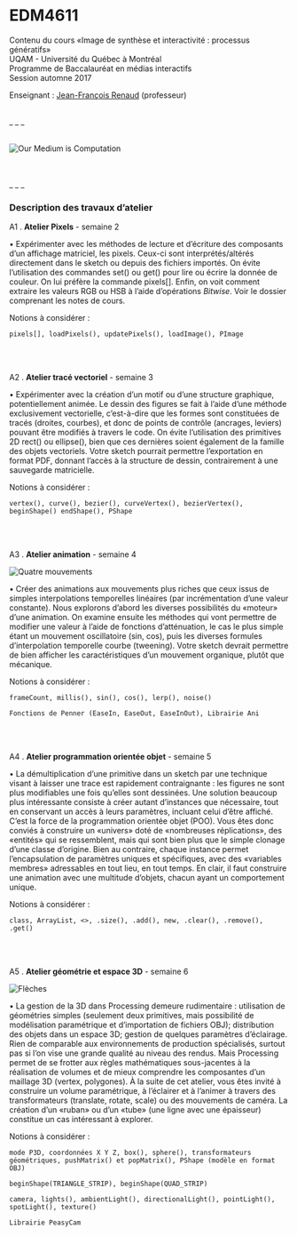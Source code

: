 EDM4611
=======

Contenu du cours «Image de synthèse et interactivité : processus génératifs»<br>
UQAM - Université du Québec à Montréal<br>
Programme de Baccalauréat en médias interactifs<br>
Session automne 2017

Enseignant : <a href="mailto:renaud.jean-francois@uqam.ca">Jean-François Renaud</a> (professeur)

<br>
_ _ _

<br>
<br>

![Our Medium is Computation](https://dl.dropboxusercontent.com/s/hsvcnobh727vwki/medium_is_computation.jpg
"Citation tirée d’une conférence donnée par Jessica Rosenkrantz")

<br>
<br>
_ _ _

### Description des travaux d’atelier

A1 . **Atelier Pixels** - semaine 2

• Expérimenter avec les méthodes de lecture et d’écriture des composants d’un affichage matriciel, les pixels. Ceux-ci sont interprétés/altérés directement dans le sketch ou depuis des fichiers importés. On évite l’utilisation des commandes set() ou get() pour lire ou écrire la donnée de couleur. On lui préfère la commande pixels[]. Enfin, on voit comment extraire les valeurs RGB ou HSB à l’aide d’opérations <i>Bitwise</i>. Voir le dossier comprenant les notes de cours.

Notions à considérer :

`pixels[], loadPixels(), updatePixels(), loadImage(), PImage`

<br>
<br>

A2 . **Atelier tracé vectoriel** - semaine 3

• Expérimenter avec la création d’un motif ou d’une structure graphique, potentiellement animée. Le dessin des figures se fait à l’aide d’une méthode exclusivement vectorielle, c’est-à-dire que les formes sont constituées de tracés (droites, courbes), et donc de points de contrôle (ancrages, leviers) pouvant être modifiés à travers le code. On évite l’utilisation des primitives 2D rect() ou ellipse(), bien que ces dernières soient également de la famille des objets vectoriels. Votre sketch pourrait permettre l’exportation en format PDF, donnant l’accès à la structure de dessin, contrairement à une sauvegarde matricielle.

Notions à considérer :

`vertex(), curve(), bezier(), curveVertex(), bezierVertex(), beginShape() endShape(), PShape`

<br>
<br>

A3 . **Atelier animation** - semaine 4

![Quatre mouvements](https://dl.dropboxusercontent.com/s/43mw0pwvltokoir/quatre_mouvements.jpg
"Distinction entre mouvement et trajectoire")

• Créer des animations aux mouvements plus riches que ceux issus de simples interpolations temporelles linéaires (par incrémentation d’une valeur constante). Nous explorons d’abord les diverses possibilités du «moteur» d’une animation. On examine ensuite les méthodes qui vont permettre de modifier une valeur à l’aide de fonctions d’atténuation, le cas le plus simple étant un mouvement oscillatoire (sin, cos), puis les diverses formules d’interpolation temporelle courbe (tweening). Votre sketch devrait permettre de bien afficher les caractéristiques d’un mouvement organique, plutôt que mécanique.

Notions à considérer :

`frameCount, millis(), sin(), cos(), lerp(), noise()`

`Fonctions de Penner (EaseIn, EaseOut, EaseInOut), Librairie Ani`

<br>
<br>

A4 . **Atelier programmation orientée objet** - semaine 5

• La démultiplication d’une primitive dans un sketch par une technique visant à laisser une trace est rapidement contraignante : les figures ne sont plus modifiables une fois qu’elles sont dessinées. Une solution beaucoup plus intéressante consiste à créer autant d’instances que nécessaire, tout en conservant un accès à leurs paramètres, incluant celui d’être affiché. C’est la force de la programmation orientée objet (POO). Vous êtes donc conviés à construire un «univers» doté de «nombreuses réplications», des «entités» qui se ressemblent, mais qui sont bien plus que le simple clonage d’une classe d’origine. Bien au contraire, chaque instance permet l’encapsulation de paramètres uniques et spécifiques, avec des «variables membres» adressables en tout lieu, en tout temps.
En clair, il faut construire une animation avec une multitude d’objets, chacun ayant un comportement unique.

Notions à considérer :

`class, ArrayList, <>, .size(), .add(), new, .clear(), .remove(), .get()`

<br>
<br>

A5 . **Atelier géométrie et espace 3D** - semaine 6

![Flèches](https://dl.dropboxusercontent.com/s/mugn2vnyf3g9nqg/arrows_sm.jpg
"Flèches paramétriques dans un espace 3D")

• La gestion de la 3D dans Processing demeure rudimentaire : utilisation de géométries simples (seulement deux primitives, mais possibilité de modélisation paramétrique et d’importation de fichiers OBJ); distribution des objets dans un espace 3D; gestion de quelques paramètres d’éclairage. Rien de comparable aux environnements de production spécialisés, surtout pas si l’on vise une grande qualité au niveau des rendus. Mais Processing permet de se frotter aux règles mathématiques sous-jacentes à la réalisation de volumes et de mieux comprendre les composantes d’un maillage 3D (vertex, polygones). À la suite de cet atelier, vous êtes invité à construire un volume paramétrique, à l’éclairer et à l’animer à travers des transformateurs (translate, rotate, scale) ou des mouvements de caméra. La création d’un «ruban» ou d’un «tube» (une ligne avec une épaisseur) constitue un cas intéressant à explorer.

Notions à considérer :

`mode P3D, coordonnées X Y Z, box(), sphere(), transformateurs géométriques, pushMatrix() et popMatrix(), PShape (modèle en format OBJ)`

`beginShape(TRIANGLE_STRIP), beginShape(QUAD_STRIP)`

`camera, lights(), ambientLight(), directionalLight(), pointLight(), spotLight(), texture()`

`Librairie PeasyCam`

<br>
<br>
